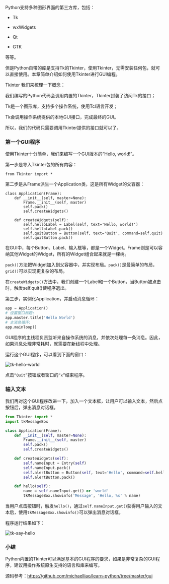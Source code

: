 Python支持多种图形界面的第三方库，包括：

- Tk

- wxWidgets

- Qt

- GTK

等等。

但是Python自带的库是支持Tk的Tkinter，使用Tkinter，无需安装任何包，就可以直接使用。本章简单介绍如何使用Tkinter进行GUI编程。

Tkinter
我们来梳理一下概念：

我们编写的Python代码会调用内置的Tkinter，Tkinter封装了访问Tk的接口；

Tk是一个图形库，支持多个操作系统，使用Tcl语言开发；

Tk会调用操作系统提供的本地GUI接口，完成最终的GUI。

所以，我们的代码只需要调用Tkinter提供的接口就可以了。

### 第一个GUI程序

使用Tkinter十分简单，我们来编写一个GUI版本的“Hello, world!”。

第一步是导入Tkinter包的所有内容：

```
from Tkinter import *
```

第二步是从Frame派生一个Application类，这是所有Widget的父容器：

```
class Application(Frame):
    def __init__(self, master=None):
        Frame.__init__(self, master)
        self.pack()
        self.createWidgets()

    def createWidgets(self):
        self.helloLabel = Label(self, text='Hello, world!')
        self.helloLabel.pack()
        self.quitButton = Button(self, text='Quit', command=self.quit)
        self.quitButton.pack()
```

在GUI中，每个Button、Label、输入框等，都是一个Widget。Frame则是可以容纳其他Widget的Widget，所有的Widget组合起来就是一棵树。

`pack()`方法把Widget加入到父容器中，并实现布局。`pack()`是最简单的布局，`grid()`可以实现更复杂的布局。

在`createWidgets()`方法中，我们创建一个Label和一个Button，当Button被点击时，触发self.quit()使程序退出。

第三步，实例化Application，并启动消息循环：

```python
app = Application()
# 设置窗口标题:
app.master.title('Hello World')
# 主消息循环:
app.mainloop()
```

GUI程序的主线程负责监听来自操作系统的消息，并依次处理每一条消息。因此，如果消息处理非常耗时，就需要在新线程中处理。

运行这个GUI程序，可以看到下面的窗口：

![tk-hello-world](http://emanual.github.io/md-python/img/tutorial/0015-0001-01.png)

点击`“Quit”`按钮或者窗口的`“x”`结束程序。

### 输入文本

我们再对这个GUI程序改进一下，加入一个文本框，让用户可以输入文本，然后点按钮后，弹出消息对话框。

```python
from Tkinter import *
import tkMessageBox

class Application(Frame):
    def __init__(self, master=None):
        Frame.__init__(self, master)
        self.pack()
        self.createWidgets()

    def createWidgets(self):
        self.nameInput = Entry(self)
        self.nameInput.pack()
        self.alertButton = Button(self, text='Hello', command=self.hello)
        self.alertButton.pack()

    def hello(self):
        name = self.nameInput.get() or 'world'
        tkMessageBox.showinfo('Message', 'Hello, %s' % name)
```

当用户点击按钮时，触发`hello()`，通过`self.nameInput.get(`)获得用户输入的文本后，使用`tkMessageBox.showinfo()`可以弹出消息对话框。

程序运行结果如下：

![tk-say-hello](http://emanual.github.io/md-python/img/tutorial/0015-0001-02.png)

### 小结

Python内置的Tkinter可以满足基本的GUI程序的要求，如果是非常复杂的GUI程序，建议用操作系统原生支持的语言和库来编写。

源码参考：https://github.com/michaelliao/learn-python/tree/master/gui
